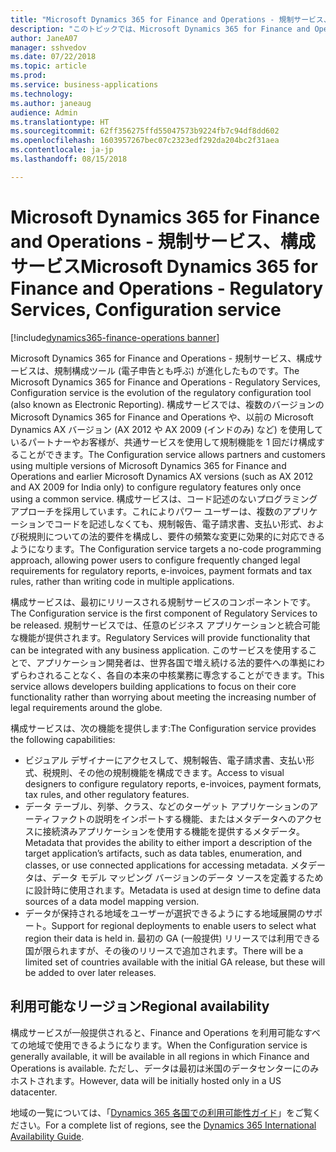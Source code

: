 ```yaml
---
title: "Microsoft Dynamics 365 for Finance and Operations - 規制サービス、構成サービス"
description: "このトピックでは、Microsoft Dynamics 365 for Finance and Operations - 規制サービスの一部としてリリースされる構成サービスについて説明します。"
author: JaneA07
manager: sshvedov
ms.date: 07/22/2018
ms.topic: article
ms.prod: 
ms.service: business-applications
ms.technology: 
ms.author: janeaug
audience: Admin
ms.translationtype: HT
ms.sourcegitcommit: 62ff356275ffd55047573b9224fb7c94df8dd602
ms.openlocfilehash: 1603957267bec07c2323edf292da204bc2f31aea
ms.contentlocale: ja-jp
ms.lasthandoff: 08/15/2018

---
```

#  <a name="microsoft-dynamics-365-for-finance-and-operations---regulatory-services-configuration-service"></a><span data-ttu-id="3eaea-103">Microsoft Dynamics 365 for Finance and Operations - 規制サービス、構成サービス</span><span class="sxs-lookup"><span data-stu-id="3eaea-103">Microsoft Dynamics 365 for Finance and Operations - Regulatory Services, Configuration service</span></span> 

[!include[dynamics365-finance-operations banner](../includes/dynamics365-finance-operations.md)]




<span data-ttu-id="3eaea-104">Microsoft Dynamics 365 for Finance and Operations - 規制サービス、構成サービスは、規制構成ツール (電子申告とも呼ぶ) が進化したものです。</span><span class="sxs-lookup"><span data-stu-id="3eaea-104">The Microsoft Dynamics 365 for Finance and Operations - Regulatory Services, Configuration service is the evolution of the regulatory configuration tool (also known as Electronic Reporting).</span></span> <span data-ttu-id="3eaea-105">構成サービスでは、複数のバージョンの Microsoft Dynamics 365 for Finance and Operations や、以前の Microsoft Dynamics AX バージョン (AX 2012 や AX 2009 (インドのみ) など) を使用しているパートナーやお客様が、共通サービスを使用して規制機能を 1 回だけ構成することができます。</span><span class="sxs-lookup"><span data-stu-id="3eaea-105">The Configuration service allows partners and customers using multiple versions of Microsoft Dynamics 365 for Finance and Operations and earlier Microsoft Dynamics AX versions (such as AX 2012 and AX 2009 for India only) to configure regulatory features only once using a common service.</span></span> <span data-ttu-id="3eaea-106">構成サービスは、コード記述のないプログラミング アプローチを採用しています。これによりパワー ユーザーは、複数のアプリケーションでコードを記述しなくても、規制報告、電子請求書、支払い形式、および税規則についての法的要件を構成し、要件の頻繁な変更に効果的に対応できるようになります。</span><span class="sxs-lookup"><span data-stu-id="3eaea-106">The Configuration service targets a no-code programming approach, allowing power users to configure frequently changed legal requirements for regulatory reports, e-invoices, payment formats and tax rules, rather than writing code in multiple applications.</span></span> 

<span data-ttu-id="3eaea-107">構成サービスは、最初にリリースされる規制サービスのコンポーネントです。</span><span class="sxs-lookup"><span data-stu-id="3eaea-107">The Configuration service is the first component of Regulatory Services to be released.</span></span> <span data-ttu-id="3eaea-108">規制サービスでは、任意のビジネス アプリケーションと統合可能な機能が提供されます。</span><span class="sxs-lookup"><span data-stu-id="3eaea-108">Regulatory Services will provide functionality that can be integrated with any business application.</span></span> <span data-ttu-id="3eaea-109">このサービスを使用することで、アプリケーション開発者は、世界各国で増え続ける法的要件への準拠にわずらわされることなく、各自の本来の中核業務に専念することができます。</span><span class="sxs-lookup"><span data-stu-id="3eaea-109">This service allows developers building applications to focus on their core functionality rather than worrying about meeting the increasing number of legal requirements around the globe.</span></span> 

<span data-ttu-id="3eaea-110">構成サービスは、次の機能を提供します:</span><span class="sxs-lookup"><span data-stu-id="3eaea-110">The Configuration service provides the following capabilities:</span></span>

-   <span data-ttu-id="3eaea-111">ビジュアル デザイナーにアクセスして、規制報告、電子請求書、支払い形式、税規則、その他の規制機能を構成できます。</span><span class="sxs-lookup"><span data-stu-id="3eaea-111">Access to visual designers to configure regulatory reports, e-invoices, payment formats, tax rules, and other regulatory features.</span></span> 
-   <span data-ttu-id="3eaea-112">データ テーブル、列挙、クラス、などのターゲット アプリケーションのアーティファクトの説明をインポートする機能、またはメタデータへのアクセスに接続済みアプリケーションを使用する機能を提供するメタデータ。</span><span class="sxs-lookup"><span data-stu-id="3eaea-112">Metadata that provides the ability to either import a description of the target application’s artifacts, such as data tables, enumeration, and classes, or use connected applications for accessing metadata.</span></span> <span data-ttu-id="3eaea-113">メタデータは、データ モデル マッピング バージョンのデータ ソースを定義するために設計時に使用されます。</span><span class="sxs-lookup"><span data-stu-id="3eaea-113">Metadata is used at design time to define data sources of a data model mapping version.</span></span> 
-   <span data-ttu-id="3eaea-114">データが保持される地域をユーザーが選択できるようにする地域展開のサポート。</span><span class="sxs-lookup"><span data-stu-id="3eaea-114">Support for regional deployments to enable users to select what region their data is held in.</span></span> <span data-ttu-id="3eaea-115">最初の GA (一般提供) リリースでは利用できる国が限られますが、その後のリリースで追加されます。</span><span class="sxs-lookup"><span data-stu-id="3eaea-115">There will be a limited set of countries available with the initial GA release, but these will be added to over later releases.</span></span>    

## <a name="regional-availability"></a><span data-ttu-id="3eaea-116">利用可能なリージョン</span><span class="sxs-lookup"><span data-stu-id="3eaea-116">Regional availability</span></span>
<span data-ttu-id="3eaea-117">構成サービスが一般提供されると、Finance and Operations を利用可能なすべての地域で使用できるようになります。</span><span class="sxs-lookup"><span data-stu-id="3eaea-117">When the Configuration service is generally available, it will be available in all regions in which Finance and Operations is available.</span></span> <span data-ttu-id="3eaea-118">ただし、データは最初は米国のデータセンターにのみホストされます。</span><span class="sxs-lookup"><span data-stu-id="3eaea-118">However, data will be initially hosted only in a US datacenter.</span></span>

<span data-ttu-id="3eaea-119">地域の一覧については、「[Dynamics 365 各国での利用可能性ガイド](https://aka.ms/dynamics_365_international_availability_deck)」をご覧ください。</span><span class="sxs-lookup"><span data-stu-id="3eaea-119">For a complete list of regions, see the [Dynamics 365 International Availability Guide](https://aka.ms/dynamics_365_international_availability_deck).</span></span>

